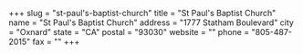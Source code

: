 +++
slug = "st-paul's-baptist-church"
title = "St Paul's Baptist Church"
name = "St Paul's Baptist Church"
address = "1777 Statham Boulevard"
city = "Oxnard"
state = "CA"
postal = "93030"
website = ""
phone = "805-487-2015"
fax = ""
+++
